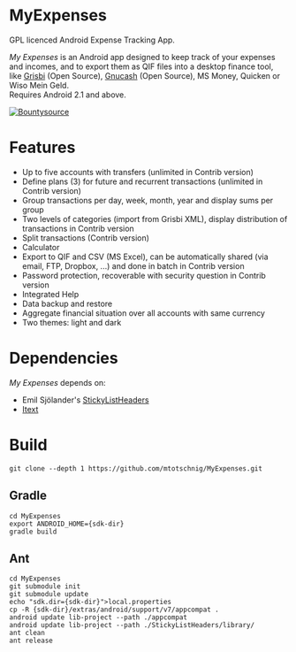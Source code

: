 MyExpenses
==========

GPL licenced Android Expense Tracking App.

*My Expenses* is an Android app designed to keep
  track of your expenses and incomes, and to export them as QIF files into a desktop
  finance tool, like <a href="http://www.grisbi.org">Grisbi</a> (Open Source), <a
  href="http://www.gnucash.org">Gnucash</a> (Open Source), MS Money, Quicken or Wiso Mein Geld.<br />
  Requires Android 2.1 and above.
  
  [![Bountysource](https://www.bountysource.com/badge/tracker?tracker_id=267118)](https://www.bountysource.com/trackers/267118-myexpenses?utm_source=267118&utm_medium=shield&utm_campaign=TRACKER_BADGE)

Features
========
- Up to five accounts with transfers (unlimited in Contrib version)
- Define plans (3) for future and recurrent transactions  (unlimited in Contrib version)
- Group transactions per day, week, month, year and display sums per group
- Two levels of categories (import from Grisbi XML), display distribution of transactions in Contrib version
- Split transactions (Contrib version)
- Calculator
- Export to QIF and CSV (MS Excel), can be automatically shared (via email, FTP, Dropbox, ...) and done in batch in Contrib version
- Password protection, recoverable with security question in Contrib version
- Integrated Help
- Data backup and restore
- Aggregate financial situation over all accounts with same currency
- Two themes: light and dark

Dependencies
=====
*My Expenses* depends on:
- Emil Sjölander's <a href="https://github.com/emilsjolander/StickyListHeaders">StickyListHeaders</a>
- <a href="http://itextpdf.com/">Itext</a>


Build
=====

```
git clone --depth 1 https://github.com/mtotschnig/MyExpenses.git
```

Gradle
------
```
cd MyExpenses
export ANDROID_HOME={sdk-dir}
gradle build
```

Ant
---
```
cd MyExpenses
git submodule init
git submodule update
echo "sdk.dir={sdk-dir}">local.properties
cp -R {sdk-dir}/extras/android/support/v7/appcompat .
android update lib-project --path ./appcompat
android update lib-project --path ./StickyListHeaders/library/
ant clean
ant release
```
